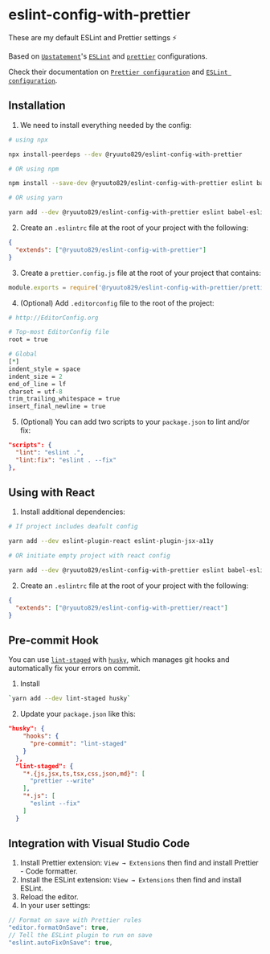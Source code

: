 # eslint-config-with-prettier

These are my default ESLint and Prettier settings ⚡️

Based on [`Upstatement`](https://github.com/Upstatement)'s  [`ESLint`](https://eslint.org/) and [`prettier`](https://prettier.io) configurations.

Check their documentation on  [`Prettier configuration`](https://www.npmjs.com/package/@upstatement/prettier-config) and  [`ESLint configuration`](https://www.npmjs.com/package/@upstatement/eslint-config).

## Installation

1. We need to install everything needed by the config:

```sh
# using npx

npx install-peerdeps --dev @ryuuto829/eslint-config-with-prettier

# OR using npm

npm install --save-dev @ryuuto829/eslint-config-with-prettier eslint babel-eslint prettier eslint-config-prettier

# OR using yarn

yarn add --dev @ryuuto829/eslint-config-with-prettier eslint babel-eslint prettier eslint-config-prettier
```

2. Create an `.eslintrc` file at the root of your project with the following:

```json
{
  "extends": ["@ryuuto829/eslint-config-with-prettier"]
}
```

3. Create a `prettier.config.js` file at the root of your project that contains:

```js
module.exports = require('@ryuuto829/eslint-config-with-prettier/prettier');
```

4. (Optional) Add `.editorconfig` file to the root of the project:

```pl
# http://EditorConfig.org

# Top-most EditorConfig file
root = true

# Global
[*]
indent_style = space
indent_size = 2
end_of_line = lf
charset = utf-8
trim_trailing_whitespace = true
insert_final_newline = true
```

5. (Optional) You can add two scripts to your `package.json` to lint and/or fix:

```json
"scripts": {
  "lint": "eslint .",
  "lint:fix": "eslint . --fix"
},
```

## Using with React

1. Install additional  dependencies:

```sh
# If project includes deafult config

yarn add --dev eslint-plugin-react eslint-plugin-jsx-a11y

# OR initiate empty project with react config

yarn add --dev @ryuuto829/eslint-config-with-prettier eslint babel-eslint prettier eslint-config-prettier eslint-plugin-react eslint-plugin-jsx-a11y
```

2. Create an `.eslintrc` file at the root of your project with the following:

```json
{
  "extends": ["@ryuuto829/eslint-config-with-prettier/react"]
}
```

## Pre-commit Hook

You can use [`lint-staged`](https://github.com/okonet/lint-staged) with [`husky`](https://github.com/typicode/husky), which manages git hooks and automatically fix your errors on commit.

1. Install

```sh
`yarn add --dev lint-staged husky`
```

2. Update your `package.json` like this:

```json
"husky": {
    "hooks": {
      "pre-commit": "lint-staged"
    }
  },
  "lint-staged": {
    "*.{js,jsx,ts,tsx,css,json,md}": [
      "prettier --write"
    ],
    "*.js": [
      "eslint --fix"
    ]
  }
```

## Integration with Visual Studio Code

1. Install Prettier extension: `View → Extensions` then find and install Prettier - Code formatter.
2. Install the ESLint extension: `View → Extensions` then find and install ESLint.
3. Reload the editor.
3. In your user settings:

```js
// Format on save with Prettier rules
"editor.formatOnSave": true,
// Tell the ESLint plugin to run on save
"eslint.autoFixOnSave": true,
```
